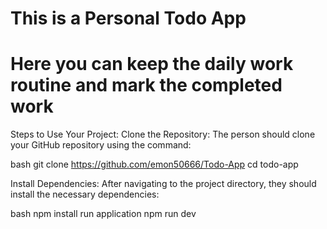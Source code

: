 # This is a Personal Todo App 
# Here you can keep the daily work routine and mark the completed work

Steps to Use Your Project:
Clone the Repository:
The person should clone your GitHub repository using the command:

bash
git clone https://github.com/emon50666/Todo-App
cd todo-app

Install Dependencies:
After navigating to the project directory, they should install the necessary dependencies:

bash
npm install
run application 
npm run dev
